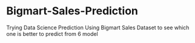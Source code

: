 # Bigmart-Sales-Prediction
Trying Data Science Prediction Using Bigmart Sales Dataset to see which one is better to predict from 6 model
